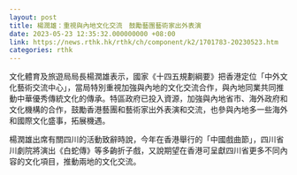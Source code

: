 ```yaml
---
layout: post
title: 楊潤雄：重視與內地文化交流　鼓勵藝團藝術家出外表演
date: 2023-05-23 12:35:32.000000000 +08:00
link: https://news.rthk.hk/rthk/ch/component/k2/1701783-20230523.htm
categories: rthk
---
```


文化體育及旅遊局局長楊潤雄表示，國家《十四五規劃綱要》把香港定位「中外文化藝術交流中心」，當局特別重視加強與內地的文化交流合作，與內地同業共同推動中華優秀傳統文化的傳承。特區政府已投入資源，加強與內地省市、海外政府和文化機構的合作，鼓勵香港藝團和藝術家出外表演和交流，也參與內地多一些海外和國際文化盛事，拓展機遇。

楊潤雄出席有關四川的活動致辭時說，今年在香港舉行的「中國戲曲節」，四川省川劇院將演出《白蛇傳》等多齣折子戲，又說期望在香港可呈獻四川省更多不同內容的文化項目，推動兩地的文化交流。
